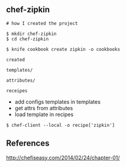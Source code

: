 chef-zipkin
--------------



```
# how I created the project
 
$ mkdir chef-zipkin
$ cd chef-zipkin

```

``` 
$ knife cookbook create zipkin -o cookbooks

created 

templates/
 
attributes/ 

receipes

```

* add configs templates in templates
* get attrs from attributes
* load template in recipes

```
$ chef-client --local -o recipe['zipkin']

```

References
------------

http://chefiseasy.com/2014/02/24/chapter-01/
